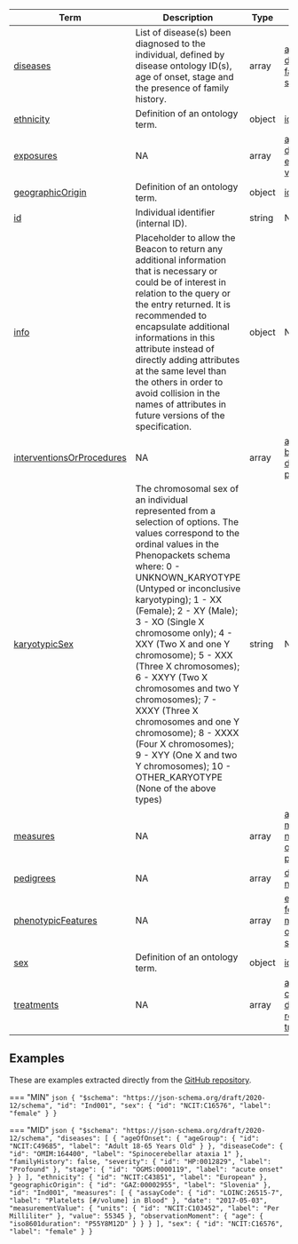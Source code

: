 |Term | Description | Type | Properties | Example | Enum|
| ---| ---| ---| ---| ---| --- |
| [diseases](./obj/diseases.md) | List of disease(s) been diagnosed to the individual, defined by disease ontology ID(s), age of onset, stage and the presence of family history. | array | [ageOfOnset](./obj/ageOfOnset.md), [diseaseCode](./obj/diseaseCode.md), [familyHistory](./obj/familyHistory.md), [notes](./obj/notes.md), [severity](./obj/severity.md), [stage](./obj/stage.md) | NA | NA|
| [ethnicity](./obj/ethnicity.md) | Definition of an ontology term. | object | [id](./obj/id.md), [label](./obj/label.md) | NA | NA|
| [exposures](./obj/exposures.md) | NA | array | [ageAtExposure](./obj/ageAtExposure.md), [date](./obj/date.md), [duration](./obj/duration.md), [exposureCode](./obj/exposureCode.md), [unit](./obj/unit.md), [value](./obj/value.md) | NA | NA|
| [geographicOrigin](./obj/geographicOrigin.md) | Definition of an ontology term. | object | [id](./obj/id.md), [label](./obj/label.md) | NA | NA|
| [id](./obj/id.md) | Individual identifier (internal ID). | string | NA | P0001 | NA|
| [info](./obj/info.md) | Placeholder to allow the Beacon to return any additional information that is necessary or could be of interest in relation to the query or the entry returned. It is recommended to encapsulate additional informations in this attribute instead of directly adding attributes at the same level than the others in order to avoid collision in the names of attributes in future versions of the specification. | object | NA | NA | NA|
| [interventionsOrProcedures](./obj/interventionsOrProcedures.md) | NA | array | [ageAtProcedure](./obj/ageAtProcedure.md), [bodySite](./obj/bodySite.md), [dateOfProcedure](./obj/dateOfProcedure.md), [procedureCode](./obj/procedureCode.md) | NA | NA|
| [karyotypicSex](./obj/karyotypicSex.md) | The chromosomal sex of an individual represented from a selection of options. The values correspond to the ordinal values in the Phenopackets schema where: 0 - UNKNOWN_KARYOTYPE (Untyped or inconclusive karyotyping); 1 - XX (Female); 2 - XY (Male); 3 - XO (Single X chromosome only); 4 - XXY (Two X and one Y chromosome); 5 - XXX (Three X chromosomes); 6 - XXYY (Two X chromosomes and two Y chromosomes); 7 - XXXY (Three X chromosomes and one Y chromosome); 8 - XXXX (Four X chromosomes); 9 - XYY (One X and two Y chromosomes); 10 - OTHER_KARYOTYPE (None of the above types) | string | NA | NA | UNKNOWN_KARYOTYPE, XX, XY, XO, XXY, XXX, XXYY, XXXY, XXXX, XYY, OTHER_KARYOTYPE|
| [measures](./obj/measures.md) | NA | array | [assayCode](./obj/assayCode.md), [date](./obj/date.md), [measurementValue](./obj/measurementValue.md), [notes](./obj/notes.md), [observationMoment](./obj/observationMoment.md), [procedure](./obj/procedure.md) | NA | NA|
| [pedigrees](./obj/pedigrees.md) | NA | array | [disease](./obj/disease.md), [id](./obj/id.md), [members](./obj/members.md), [numSubjects](./obj/numSubjects.md) | NA | NA|
| [phenotypicFeatures](./obj/phenotypicFeatures.md) | NA | array | [evidence](./obj/evidence.md), [excluded](./obj/excluded.md), [featureType](./obj/featureType.md), [modifiers](./obj/modifiers.md), [notes](./obj/notes.md), [onset](./obj/onset.md), [resolution](./obj/resolution.md), [severity](./obj/severity.md) | NA | NA|
| [sex](./obj/sex.md) | Definition of an ontology term. | object | [id](./obj/id.md), [label](./obj/label.md) | NA | NA|
| [treatments](./obj/treatments.md) | NA | array | [ageAtOnset](./obj/ageAtOnset.md), [cumulativeDose](./obj/cumulativeDose.md), [doseIntervals](./obj/doseIntervals.md), [routeOfAdministration](./obj/routeOfAdministration.md), [treatmentCode](./obj/treatmentCode.md) | NA | NA|

## Examples
These are examples extracted directly from the [GitHub repository](https://github.com/ga4gh-beacon/beacon-v2-Models).

=== "MIN"
	```json
	{
	    "$schema": "https://json-schema.org/draft/2020-12/schema",
	    "id": "Ind001",
	    "sex": {
	        "id": "NCIT:C16576",
	        "label": "female"
	    }
	}
	```

=== "MID"
	```json
	{
	    "$schema": "https://json-schema.org/draft/2020-12/schema",
	    "diseases": [
	        {
	            "ageOfOnset": {
	                "ageGroup": {
	                    "id": "NCIT:C49685",
	                    "label": "Adult 18-65 Years Old"
	                }
	            },
	            "diseaseCode": {
	                "id": "OMIM:164400",
	                "label": "Spinocerebellar ataxia 1"
	            },
	            "familyHistory": false,
	            "severity": {
	                "id": "HP:0012829",
	                "label": "Profound"
	            },
	            "stage": {
	                "id": "OGMS:0000119",
	                "label": "acute onset"
	            }
	        }
	    ],
	    "ethnicity": {
	        "id": "NCIT:C43851",
	        "label": "European"
	    },
	    "geographicOrigin": {
	        "id": "GAZ:00002955",
	        "label": "Slovenia"
	    },
	    "id": "Ind001",
	    "measures": [
	        {
	            "assayCode": {
	                "id": "LOINC:26515-7",
	                "label": "Platelets [#/volume] in Blood"
	            },
	            "date": "2017-05-03",
	            "measurementValue": {
	                "units": {
	                    "id": "NCIT:C103452",
	                    "label": "Per Milliliter"
	                },
	                "value": 55345
	            },
	            "observationMoment": {
	                "age": {
	                    "iso8601duration": "P55Y8M12D"
	                }
	            }
	        }
	    ],
	    "sex": {
	        "id": "NCIT:C16576",
	        "label": "female"
	    }
	}
	```

